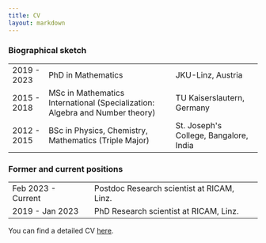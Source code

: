 ```yaml
---
title: CV
layout: markdown 
---
```



### Biographical sketch

|       |                  |           |
| ----- | ---------------- | --------- |
| 2019 - 2023 | PhD in Mathematics | JKU-Linz, Austria |
| 2015 - 2018 | MSc in Mathematics International (Specialization: Algebra and Number theory) | TU Kaiserslautern, Germany |
| 2012 - 2015 | BSc in Physics, Chemistry, Mathematics (Triple Major) | St. Joseph's College, Bangalore, India |

### Former and current positions

|       |                  |
| ----- | ---------------- |
| Feb 2023 - Current | Postdoc Research scientist at RICAM, Linz. |
| 2019 - Jan 2023 | PhD Research scientist at RICAM, Linz. |

You can find a detailed CV <a href="{{ '/assets/Anupindi_CV.pdf' | url }}" target="_blank">here</a>.